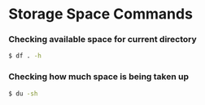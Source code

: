 # Storage Space Commands

### Checking available space for current directory
```bash
$ df . -h
```

### Checking how much space is being taken up
```bash
$ du -sh
```